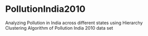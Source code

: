 # PollutionIndia2010
Analyzing Pollution in India across different states using Hierarchy Clustering Algorithm of Pollution India 2010 data set
